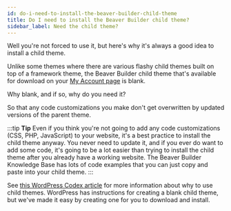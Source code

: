 ```yaml
---
id: do-i-need-to-install-the-beaver-builder-child-theme
title: Do I need to install the Beaver Builder child theme?
sidebar_label: Need the child theme?
---
```


Well you're not forced to use it, but here's why it's always a good idea to install a child theme.

Unlike some themes where there are various flashy child themes built on top of a framework theme, the Beaver Builder child theme that's available for download on your [My Account page](https://www.wpbeaverbuilder.com/my-account/) is blank.

Why blank, and if so, why do you need it?

So that any code customizations you make don't get overwritten by updated versions of the parent theme.

:::tip **Tip**
Even if you think you're not going to add any code customizations (CSS, PHP, JavaScript) to your website, it's a best practice to install the child theme anyway. You never need to update it, and if you ever do want to add some code, it's going to be a lot easier than trying to install the child theme after you already have a working website. The Beaver Builder Knowledge Base has lots of code examples that you can just copy and paste into your child theme.
:::

See [this WordPress Codex article](https://developer.wordpress.org/themes/advanced-topics/child-themes/) for more information about why to use child themes. WordPress has instructions for creating a blank child theme, but we've made it easy by creating one for you to download and install.

